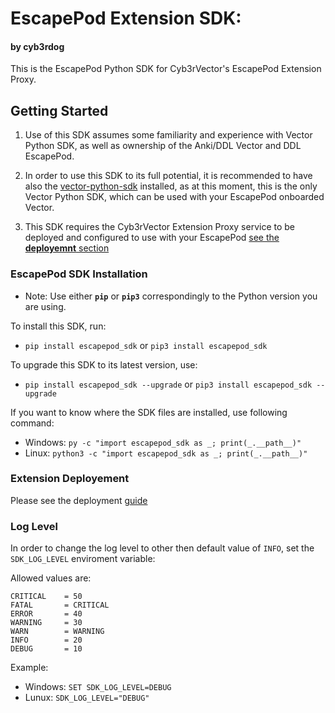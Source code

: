﻿
# EscapePod Extension SDK:
#### by cyb3rdog

This is the EscapePod Python SDK for Cyb3rVector's EscapePod Extension Proxy.


## Getting Started

1) Use of this SDK assumes some familiarity and experience with Vector Python SDK, as well as ownership of the Anki/DDL Vector and DDL EscapePod.

2) In order to use this SDK to its full potential, it is recommended to have also the [vector-python-sdk](https://github.com/cyb3rdog/vector-python-sdk) installed,
as at this moment, this is the only Vector Python SDK, which can be used with your EscapePod onboarded Vector.

3) This SDK requires the Cyb3rVector Extension Proxy service to be deployed and configured to use with your EscapePod [see the **deployemnt** section](deployment/)


### EscapePod SDK Installation

 - Note: Use either **```pip```** or **```pip3```** correspondingly to the Python version you are using.

To install this SDK, run:

- ```pip install escapepod_sdk``` or ```pip3 install escapepod_sdk```

To upgrade this SDK to its latest version, use:

- ```pip install escapepod_sdk --upgrade``` or ```pip3 install escapepod_sdk --upgrade```


If you want to know where the SDK files are installed, use following command:

- Windows:  ```py -c "import escapepod_sdk as _; print(_.__path__)"```
- Linux:    ```python3 -c "import escapepod_sdk as _; print(_.__path__)"```


### Extension Deployement

Please see the deployment [guide](deployment/)


### Log Level

In order to change the log level to other then default value of `INFO`, set the `SDK_LOG_LEVEL` enviroment variable:

Allowed values are:
```
CRITICAL	= 50
FATAL 		= CRITICAL
ERROR 		= 40
WARNING 	= 30
WARN 		= WARNING
INFO 		= 20
DEBUG 		= 10
```

Example:

- Windows: ```SET SDK_LOG_LEVEL=DEBUG```
- Lunux:   ```SDK_LOG_LEVEL="DEBUG"```
